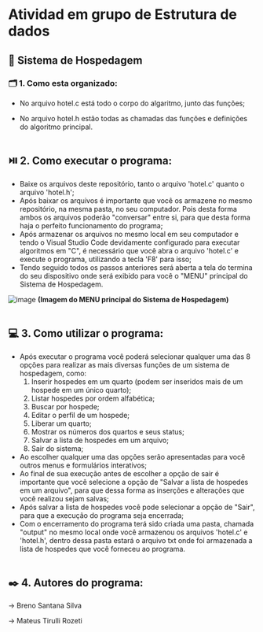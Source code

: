 # Atividad em grupo de Estrutura de dados 

## 🏨 Sistema de Hospedagem

### 🗂️ 1. Como esta organizado:
  * No arquivo hotel.c está todo o corpo do algaritmo, junto das funções;

  * No arquivo hotel.h estão todas as chamadas das funções e definições do algoritmo principal.
<br><br>

## ⏯️ 2. Como executar o programa:
  * Baixe os arquivos deste repositório, tanto o arquivo 'hotel.c' quanto o arquivo 'hotel.h';
  * Após baixar os arquivos é importante que você os armazene no mesmo repositório, na mesma pasta, no seu computador. Pois desta forma ambos os arquivos poderão "conversar" entre si, para que desta forma haja o perfeito funcionamento do programa;
  * Após armazenar os arquivos no mesmo local em seu computador e tendo o Visual Studio Code devidamente configurado para executar algoritmos em "C", é necessário que você abra o arquivo 'hotel.c' e execute o programa, utilizando a tecla 'F8' para isso;
  * Tendo seguido todos os passos anteriores será aberta a tela do termina do seu dispositivo onde será exibido para você o "MENU" principal do Sistema de Hospedagem.

  ![image](https://github.com/Rozeti/Sistema_de_hotel/assets/129351985/fae13b1b-8883-4de3-a991-2f7af3944354)
  __(Imagem do MENU principal do Sistema de Hospedagem)__
<br><br>

## 💻 3. Como utilizar o programa:
   * Após executar o programa você poderá selecionar qualquer uma das 8 opções para realizar as mais diversas funções de um sistema de hospedagem, como:
       1. Inserir hospedes em um quarto (podem ser inseridos mais de um hospede em um único quarto);
       2. Listar hospedes por ordem alfabética;
       3. Buscar por hospede;
       4. Editar o perfil de um hospede;
       5. Liberar um quarto;
       6. Mostrar os números dos quartos e seus status;
       7. Salvar a lista de hospedes em um arquivo;
       0. Sair do sistema;
  * Ao escolher qualquer uma das opções serão apresentadas para você outros menus e formulários interativos;
  * Ao final de sua execução antes de escolher a opção de sair é importante que você selecione a opção de "Salvar a lista de hospedes em um arquivo", para que dessa forma as inserções e alterações que você realizou sejam salvas;
  * Após salvar a lista de hospedes você pode selecionar a opção de "Sair", para que a execução do programa seja encerrada;
  * Com o encerramento do programa terá sido criada uma pasta, chamada "output" no mesmo local onde você armazenou os arquivos 'hotel.c' e 'hotel.h', dentro dessa pasta estará o arquivo txt onde foi armazenada a lista de hospedes que você forneceu ao programa.
<br><br>

## ✒️ 4. Autores do programa: 
  -> Breno Santana Silva
  
  -> Mateus Tirulli Rozeti
